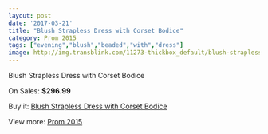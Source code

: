 ```yaml
---
layout: post
date: '2017-03-21'
title: "Blush Strapless Dress with Corset Bodice"
category: Prom 2015
tags: ["evening","blush","beaded","with","dress"]
image: http://img.transblink.com/11273-thickbox_default/blush-strapless-dress-with-corset-bodice.jpg
---
```

Blush Strapless Dress with Corset Bodice

On Sales: **$296.99**
<a href="https://www.transblink.com/en/prom-2015/3667-blush-strapless-dress-with-corset-bodice.html"><amp-img layout="responsive" width="600" height="600" src="//img.transblink.com/11273-thickbox_default/blush-strapless-dress-with-corset-bodice.jpg" alt="Blush Strapless Dress with Corset Bodice 0" /></a>
<a href="https://www.transblink.com/en/prom-2015/3667-blush-strapless-dress-with-corset-bodice.html"><amp-img layout="responsive" width="600" height="600" src="//img.transblink.com/11275-thickbox_default/blush-strapless-dress-with-corset-bodice.jpg" alt="Blush Strapless Dress with Corset Bodice 1" /></a>
<a href="https://www.transblink.com/en/prom-2015/3667-blush-strapless-dress-with-corset-bodice.html"><amp-img layout="responsive" width="600" height="600" src="//img.transblink.com/11274-thickbox_default/blush-strapless-dress-with-corset-bodice.jpg" alt="Blush Strapless Dress with Corset Bodice 2" /></a>

Buy it: [Blush Strapless Dress with Corset Bodice](https://www.transblink.com/en/prom-2015/3667-blush-strapless-dress-with-corset-bodice.html "Blush Strapless Dress with Corset Bodice")

View more: [Prom 2015](https://www.transblink.com/en/10-prom-2015 "Prom 2015")